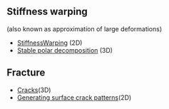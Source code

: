 

## Stiffness warping
(also known as approximation of large deformations)
- [StiffnessWarping](https://matthias-research.github.io/pages/publications/warp.pdf) (2D)
- [Stable polar decomposition](https://matthias-research.github.io/pages/publications/stablePolarDecomp.pdf) (3D)


## Fracture
- [Cracks](https://www.researchgate.net/publication/27521434_Graphical_Modeling_and_Animation_of_Brittle_Fracture)(3D)
- [Generating surface crack patterns](https://www.researchgate.net/publication/220632419_Generating_surface_crack_patterns)(2D)
